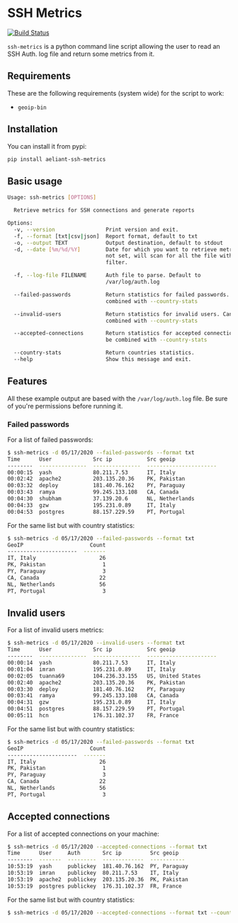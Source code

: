 # SSH Metrics
[![Build Status](https://travis-ci.com/aeliant/ssh-metrics.svg?branch=master)](https://travis-ci.com/aeliant/ssh-metrics)

`ssh-metrics` is a python command line script allowing the user to read an SSH Auth. log file and return some metrics from it.

## Requirements
These are the following requirements (system wide) for the script to work:
*  `geoip-bin`

## Installation
You can install it from pypi:
```bash
pip install aeliant-ssh-metrics
```

## Basic usage
```bash
Usage: ssh-metrics [OPTIONS]

  Retrieve metrics for SSH connections and generate reports

Options:
  -v, --version                Print version and exit.
  -f, --format [txt|csv|json]  Report format, default to txt
  -o, --output TEXT            Output destination, default to stdout
  -d, --date [%m/%d/%Y]        Date for which you want to retrieve metrics. If
                               not set, will scan for all the file without
                               filter.

  -f, --log-file FILENAME      Auth file to parse. Default to
                               /var/log/auth.log

  --failed-passwords           Return statistics for failed passwords. Can be
                               combined with --country-stats

  --invalid-users              Return statistics for invalid users. Can be
                               combined with --country-stats

  --accepted-connections       Return statistics for accepted connections. Can
                               be combined with --country-stats

  --country-stats              Return countries statistics.
  --help                       Show this message and exit.
```

## Features
All these example output are based with the `/var/log/auth.log` file.
Be sure of you're permissions before running it.

### Failed passwords
For a list of failed passwords:
```bash
$ ssh-metrics -d 05/17/2020 --failed-passwords --format txt
Time      User             Src ip           Src geoip
--------  ---------------  ---------------  ----------------------
00:00:15  yash             80.211.7.53      IT, Italy
00:02:42  apache2          203.135.20.36    PK, Pakistan
00:03:32  deploy           181.40.76.162    PY, Paraguay
00:03:43  ramya            99.245.133.108   CA, Canada
00:04:30  shubham          37.139.20.6      NL, Netherlands
00:04:33  gzw              195.231.0.89     IT, Italy
00:04:53  postgres         88.157.229.59    PT, Portugal
```

For the same list but with country statistics:
```bash
$ ssh-metrics -d 05/17/2020 --failed-passwords --format txt
GeoIP                     Count
----------------------  -------
IT, Italy                    26
PK, Pakistan                  1
PY, Paraguay                  3
CA, Canada                   22
NL, Netherlands              56
PT, Portugal                  3
```

## Invalid users
For a list of invalid users metrics:
```bash
$ ssh-metrics -d 05/17/2020 --invalid-users --format txt
Time      User             Src ip           Src geoip
--------  ---------------  ---------------  ----------------------
00:00:14  yash             80.211.7.53      IT, Italy
00:01:04  imran            195.231.0.89     IT, Italy
00:02:05  tuanna69         104.236.33.155   US, United States
00:02:40  apache2          203.135.20.36    PK, Pakistan
00:03:30  deploy           181.40.76.162    PY, Paraguay
00:03:41  ramya            99.245.133.108   CA, Canada
00:04:31  gzw              195.231.0.89     IT, Italy
00:04:51  postgres         88.157.229.59    PT, Portugal
00:05:11  hcn              176.31.102.37    FR, France
```

For the same list but with country statistics:
```bash
$ ssh-metrics -d 05/17/2020 --failed-passwords --format txt
GeoIP                     Count
----------------------  -------
IT, Italy                    26
PK, Pakistan                  1
PY, Paraguay                  3
CA, Canada                   22
NL, Netherlands              56
PT, Portugal                  3
```

## Accepted connections
For a list of accepted connections on your machine:
```bash
$ ssh-metrics -d 05/17/2020 --accepted-connections --format txt
Time      User     Auth       Src ip         Src geoip
--------  -------  ---------  -------------  -----------
10:53:19  yash     publickey  181.40.76.162  PY, Paraguay
10:53:19  imran    publickey  80.211.7.53    IT, Italy
10:53:19  apache2  publickey  203.135.20.36  PK, Pakistan
10:53:19  postgres publickey  176.31.102.37  FR, France
```

For the same list but with country statistics:
```bash
$ ssh-metrics -d 05/17/2020 --accepted-connections --format txt --country-stats

```
